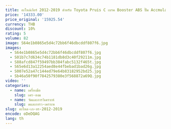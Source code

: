 ```yaml
---
title: อะไหล่เกียร์ 2012-2019 สําหรับ Toyota Pruis C เบรค Booster ABS ปั๊ม Accmulator 47070-52010 47070-52020
price: '14333.00'
price_original: '15925.54'
currency: THB
discount: 10%
rating: 5
volume: 82
image: S64e1b0865e5d4c72bb6f46dbcddf807f6.jpg
images:
  - S64e1b0865e5d4c72bb6f46dbcddf807f6.jpg
  - S01b7c7d634c74b1181db8d3c40f29211m.jpg
  - S88afcd847f59497bb384fabc5132f465t.jpg
  - S65e6d13a12254aed8e44fbebad1bad26g.jpg
  - S007e52a47c144ed79e64b83182952bd25.jpg
  - Sb46a50f90f7842579380e3f568872a69Q.jpg
video: ''
categories:
  - name: เครื่องมือ
    slug: เคร-องม
  - name: วัดและการวิเคราะห์
    slug: ดและการว-เคราะห
slug: อะไหล-เก-ยร-2012-2019
encode: oDeDQAG
lang: th
---
```

  